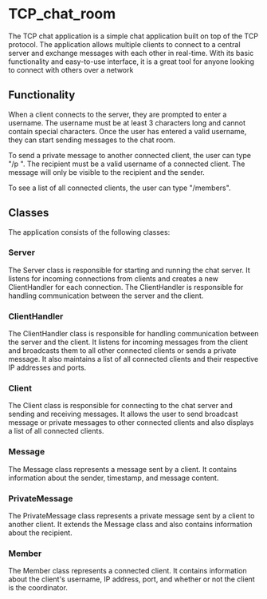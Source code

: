# TCP_chat_room
The TCP chat application is a simple chat application built on top of the TCP protocol. The application allows multiple clients to connect to a central server and exchange messages with each other in real-time. With its basic functionality and easy-to-use interface, it is a great tool for anyone looking to connect with others over a network

## Functionality
When a client connects to the server, they are prompted to enter a username. The username must be at least 3 characters long and cannot contain special characters. Once the user has entered a valid username, they can start sending messages to the chat room.

To send a private message to another connected client, the user can type "/p <Recipient> <Message>". The recipient must be a valid username of a connected client. The message will only be visible to the recipient and the sender.

To see a list of all connected clients, the user can type "/members".

## Classes
The application consists of the following classes:

### Server
The Server class is responsible for starting and running the chat server. It listens for incoming connections from clients and creates a new ClientHandler for each connection. The ClientHandler is responsible for handling communication between the server and the client.

### ClientHandler
The ClientHandler class is responsible for handling communication between the server and the client. It listens for incoming messages from the client and broadcasts them to all other connected clients or sends a private message. It also maintains a list of all connected clients and their respective IP addresses and ports.

### Client
The Client class is responsible for connecting to the chat server and sending and receiving messages. It allows the user to send broadcast message or private messages to other connected clients and also displays a list of all connected clients.

### Message
The Message class represents a message sent by a client. It contains information about the sender, timestamp, and message content.

### PrivateMessage
The PrivateMessage class represents a private message sent by a client to another client. It extends the Message class and also contains information about the recipient.

### Member
The Member class represents a connected client. It contains information about the client's username, IP address, port, and whether or not the client is the coordinator.




